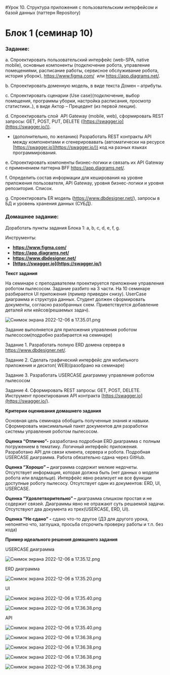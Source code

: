 #Урок 10. Структура приложения с пользовательским интерфейсом и базой данных (паттерн Repository)
# Блок 1 (семинар 10)

### **Задание:**

a. Спроектировать пользовательский интерфейс (web-SPA, native mobile), основные компоненты (подключение робота, управление помещениями, расписание работы, сервисное обслуживание робота, история уборок), https://www.figma.com/  или https://app.diagrams.net/.

b. Спроектировать доменную модель, в виде текста Домен – атрибуты.

c. Спроектировать сценарии (Use case)(подключение, выбор помещения, программы уборки, настройка расписания, просмотр статистики..), в виде Актор – Прецедент (из первой лекции).

d. Спроектировать слой  API Gateway (mobile, web), сформировать REST запросы: GET, POST, PUT, DELETE ([https://swagger.io](https://swagger.io/)).

* (дополнительно, по желанию) Разработать REST контракты API между компонентами и сгенерировавать (автоматически на ресурсе [https://swagger.io](https://swagger.io/)) код на разных языках программирования.

e. Спроектировать компоненты бизнес-логики и связать их API Gateway с применением паттерна BFF https://app.diagrams.net/.

f. Определить состав информации для кеширования на уровне приложения пользователя, API Gateway, уровня бизнес-логики и уровня репозитория. Список.

g. Спроектировать ER модель (https://www.dbdesigner.net/), запросы в БД и уровень хранения данных (СУБД).

### Домашнее задание:

Доработать пункты задания Блока 1: a, b, c, d, e, f, g.

Инструменты:

- **https://www.figma.com/**
- **https://app.diagrams.net/**
- **https://www.dbdesigner.net/**
- **[https://swagger.io](https://swagger.io/)**

**Текст задания**

На семинаре с преподавателем проектируется приложение управления роботом пылесосом. Задание разбито на 3 части. На 10 семинаре разбирается UI приложения (пример приведен снизу). UserCase диаграмма и структура данных. Студент должен сформировать документы, согласно разобранных схем. Приветствуется добавление деталей или кейсов(решаемых задач).

![Снимок экрана 2022-12-06 в 17.35.01.png](https://github.com/Ask1509/Software_Architecture_HW10/blob/1a3d8ccdc8c30584981de8c8ba44f67a94a28ae5/png/1.png)

Задание выполняется для приложения управления роботом пылесосом(подробно разбирается на семинаре)

Задание 1. Разработать полную ERD домена сервера в https://www.dbdesigner.net/.

Задание 2. Сделать графический интерфейс для мобильного приложения и десктоп( WEB)(разобрано на семинаре)

Задание 3. Разработать USERCASE диаграмму управления роботом пылесосом

Задание 4. Сформировать REST запросы: GET, POST, DELETE. Инструмент проектирования API контракта [https://swagger.io](https://swagger.io/).

**Критерии оценивания домашнего задания**

Основная цель семинара обобщить полученные знания и навыки. Сформировать максимальный пакет документов для разработки системы управления роботом пылесосом.

**Оценка “Отлично”-** разработана подробная ERD диаграмма с полным погружением в тематику. Логичный интерфейс приложения. Разработано API для связи клиента, сервера и робота. Подробная USERCASE диаграмма. Работа обязательно сдана через GitHub.

**Оценка “Хорошо” –** диаграмма содержит мелкие недочеты. Отсутствует информация, которая должна быть (нет данных о модели робота или владельце). Интерфейс явно реализует не все функции доступные роботу пылесосу. Отсутствует один из документов: ERD, UI, USERCASE.

**Оценка “Удовлетворительно” –** диаграмма слишком простая и не содержит связей. Диаграммы явно не отражают суть решаемой задачи. Отсутствуют два документа из трех(USERCASE, ERD, UI).

**Оценка “Не сдано” -** сдано что-то другое (ДЗ для другого урока, непонятно что, заглушка, просьба отсрочить проверку работы и т.п. без кода)

**Пример идеального решения домашнего задания**

USERCASE диаграмма

![Снимок экрана 2022-12-06 в 17.35.12.png](https://github.com/Ask1509/Software_Architecture_HW10/blob/1a3d8ccdc8c30584981de8c8ba44f67a94a28ae5/png/USERCASE%20%D0%B4%D0%B8%D0%B0%D0%B3%D1%80%D0%B0%D0%BC%D0%BC%D0%B0.png)

ERD диаграмма

![Снимок экрана 2022-12-06 в 17.35.20.png](https://github.com/Ask1509/Software_Architecture_HW10/blob/1a3d8ccdc8c30584981de8c8ba44f67a94a28ae5/png/ERD%20%D0%B4%D0%B8%D0%B0%D0%B3%D1%80%D0%B0%D0%BC%D0%BC%D0%B0.png)

UI

![Снимок экрана 2022-12-06 в 17.35.40.png](https://github.com/Ask1509/Software_Architecture_HW10/blob/1a3d8ccdc8c30584981de8c8ba44f67a94a28ae5/png/UI.png)

![Снимок экрана 2022-12-06 в 17.36.38.png](https://github.com/Ask1509/Software_Architecture_HW10/blob/1a3d8ccdc8c30584981de8c8ba44f67a94a28ae5/png/UI2.png)

API

![Снимок экрана 2022-12-06 в 17.35.40.png](https://github.com/Ask1509/Software_Architecture_HW10/blob/1a3d8ccdc8c30584981de8c8ba44f67a94a28ae5/png/API.png)

![Снимок экрана 2022-12-06 в 17.36.38.png](https://github.com/Ask1509/Software_Architecture_HW10/blob/1a3d8ccdc8c30584981de8c8ba44f67a94a28ae5/png/API2.png)

![Снимок экрана 2022-12-06 в 17.36.38.png](https://github.com/Ask1509/Software_Architecture_HW10/blob/1a3d8ccdc8c30584981de8c8ba44f67a94a28ae5/png/API3.png)

![Снимок экрана 2022-12-06 в 17.36.38.png](https://github.com/Ask1509/Software_Architecture_HW10/blob/1a3d8ccdc8c30584981de8c8ba44f67a94a28ae5/png/API4.png)

![Снимок экрана 2022-12-06 в 17.36.38.png](https://github.com/Ask1509/Software_Architecture_HW10/blob/1a3d8ccdc8c30584981de8c8ba44f67a94a28ae5/png/API5.png)
